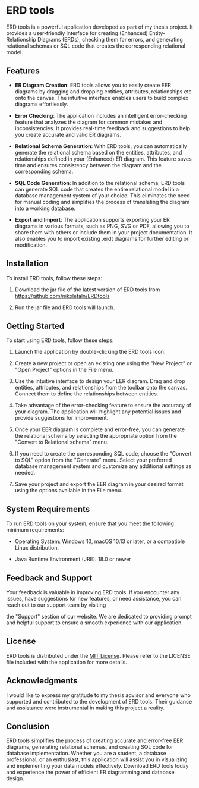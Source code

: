 # ERD tools

ERD tools is a powerful application developed as part of my thesis project. It provides a user-friendly interface for creating (Enhanced) Entity-Relationship Diagrams (ERDs), checking them for errors, and generating relational schemas or SQL code that creates the corresponding relational model.


## Features

- **ER Diagram Creation**: ERD tools allows you to easily create EER diagrams by dragging and dropping entities, attributes, relationships etc onto the canvas. The intuitive interface enables users to build complex diagrams effortlessly.

- **Error Checking**: The application includes an intelligent error-checking feature that analyzes the diagram for common mistakes and inconsistencies. It provides real-time feedback and suggestions to help you create accurate and valid ER diagrams.

- **Relational Schema Generation**: With ERD tools, you can automatically generate the relational schema based on the entities, attributes, and relationships defined in your (Enhanced) ER diagram. This feature saves time and ensures consistency between the diagram and the corresponding schema.

- **SQL Code Generation**: In addition to the relational schema, ERD tools can generate SQL code that creates the entire relational model in a database management system of your choice. This eliminates the need for manual coding and simplifies the process of translating the diagram into a working database.

- **Export and Import**: The application supports exporting your ER diagrams in various formats, such as PNG, SVG or PDF, allowing you to share them with others or include them in your project documentation. It also enables you to import existing .erdt diagrams for further editing or modification.


## Installation

To install ERD tools, follow these steps:

1. Download the jar file of the latest version of ERD tools from https://github.com/nikoletaln/ERDtools

2. Run the jar file and ERD tools will launch.



## Getting Started

To start using ERD tools, follow these steps:

1. Launch the application by double-clicking the ERD tools icon.

2. Create a new project or open an existing one using the "New Project" or "Open Project" options in the File menu.

3. Use the intuitive interface to design your EER diagram. Drag and drop entities, attributes, and relationships from the toolbar onto the canvas. Connect them to define the relationships between entities.

4. Take advantage of the error-checking feature to ensure the accuracy of your diagram. The application will highlight any potential issues and provide suggestions for improvement.

5. Once your EER diagram is complete and error-free, you can generate the relational schema by selecting the appropriate option from the "Convert to Relational schema" menu.

6. If you need to create the corresponding SQL code, choose the "Convert to SQL" option from the "Generate" menu. Select your preferred database management system and customize any additional settings as needed.

7. Save your project and export the EER diagram in your desired format using the options available in the File menu.


## System Requirements

To run ERD tools on your system, ensure that you meet the following minimum requirements:

- Operating System: Windows 10, macOS 10.13 or later, or a compatible Linux distribution.

- Java Runtime Environment (JRE): 18.0 or newer


## Feedback and Support

Your feedback is valuable in improving ERD tools. If you encounter any issues, have suggestions for new features, or need assistance, you can reach out to our support team by visiting

 the "Support" section of our website. We are dedicated to providing prompt and helpful support to ensure a smooth experience with our application.


## License

ERD tools is distributed under the [MIT License](https://opensource.org/licenses/MIT). Please refer to the LICENSE file included with the application for more details.


## Acknowledgments

I would like to express my gratitude to my thesis advisor and everyone who supported and contributed to the development of ERD tools. Their guidance and assistance were instrumental in making this project a reality.


## Conclusion

ERD tools simplifies the process of creating accurate and error-free EER diagrams, generating relational schemas, and creating SQL code for database implementation. Whether you are a student, a database professional, or an enthusiast, this application will assist you in visualizing and implementing your data models effectively. Download ERD tools today and experience the power of efficient ER diagramming and database design.
